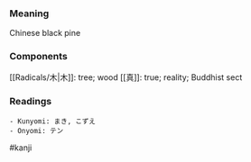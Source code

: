 ### Meaning

Chinese black pine

### Components

[[Radicals/木|木]]: tree; wood [[真]]: true; reality; Buddhist sect

### Readings

```
- Kunyomi: まき, こずえ
- Onyomi: テン
```

#kanji